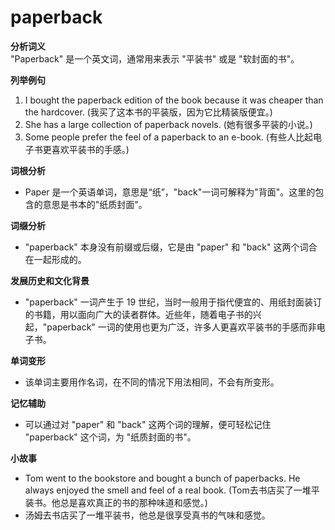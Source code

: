 # paperback

**分析词义**  
"Paperback" 是一个英文词，通常用来表示 "平装书" 或是 "软封面的书"。

  

**列举例句**

  

1.  I bought the paperback edition of the book because it was cheaper than the hardcover. (我买了这本书的平装版，因为它比精装版便宜。)
2.  She has a large collection of paperback novels. (她有很多平装的小说。)
3.  Some people prefer the feel of a paperback to an e-book. (有些人比起电子书更喜欢平装书的手感。)

  

**词根分析**

  

*   Paper 是一个英语单词，意思是“纸”，"back"一词可解释为"背面"。这里的包含的意思是书本的"纸质封面"。

  

**词缀分析**

  

*   "paperback" 本身没有前缀或后缀，它是由 "paper" 和 "back" 这两个词合在一起形成的。

  

**发展历史和文化背景**

  

*   "paperback" 一词产生于 19 世纪，当时一般用于指代便宜的、用纸封面装订的书籍，用以面向广大的读者群体。近些年，随着电子书的兴起，"paperback" 一词的使用也更为广泛，许多人更喜欢平装书的手感而非电子书。

  

**单词变形**

  

*   该单词主要用作名词，在不同的情况下用法相同，不会有所变形。

  

**记忆辅助**

  

*   可以通过对 "paper" 和 "back" 这两个词的理解，便可轻松记住 "paperback" 这个词，为 "纸质封面的书"。

  

**小故事**

  

*   Tom went to the bookstore and bought a bunch of paperbacks. He always enjoyed the smell and feel of a real book. (Tom去书店买了一堆平装书。他总是喜欢真正的书的那种味道和感觉。)
*   汤姆去书店买了一堆平装书，他总是很享受真书的气味和感觉。
